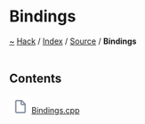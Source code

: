 <a id="bindings"></a>
<h1>Bindings</h1>
<a id="dir_0eb9837468dbcdecc402520e3917039e"></a>
<a href="https://github.com/CharlesCarley/HackComputer#~">~</a>
<a href="indexpage.md#hack">Hack</a>
<span class="inline-text">/</span>
<a href="index.md#index">Index</a>
<span class="inline-text">/</span>
<a href="dir_74389ed8173ad57b461b9d623a1f3867.md#source">Source</a>
<span class="inline-text">/</span>
<span class="bold-text"><b>Bindings</b></span>
<br/>
<br/>
<a id="contents"></a>
<h2>Contents</h2>
<span class="icon-list-item"><a href="https://github.com/CharlesCarley/HackComputer/blob/master/Source/Bindings/Bindings.cpp#L1" class="icon-list-item"><img src="../images/file.svg" class="icon-list-item"/><span class="icon-list-item">Bindings.cpp</span>
</a>
</span>
<br/>
</div>
</div>
</body>
</html>
